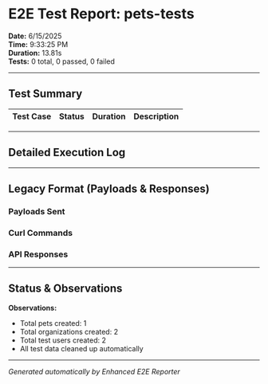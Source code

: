 # E2E Test Report: pets-tests

**Date:** 6/15/2025  
**Time:** 9:33:25 PM  
**Duration:** 13.81s  
**Tests:** 0 total, 0 passed, 0 failed  

---

## Test Summary

| Test Case | Status | Duration | Description |
|-----------|--------|----------|-------------|


---

## Detailed Execution Log



---

## Legacy Format (Payloads & Responses)

### Payloads Sent


### Curl Commands


### API Responses


---

## Status & Observations



**Observations:**
- Total pets created: 1
- Total organizations created: 2
- Total test users created: 2
- All test data cleaned up automatically

---
*Generated automatically by Enhanced E2E Reporter*
